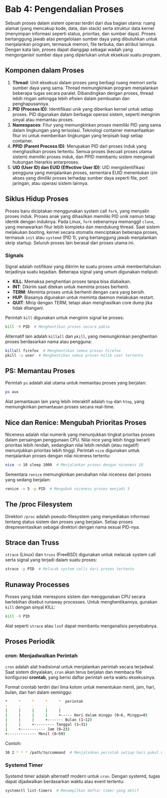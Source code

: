 # Bab 4: Pengendalian Proses

Sebuah proses dalam sistem operasi terdiri dari dua bagian utama: ruang alamat (yang mencakup kode, data, dan stack) serta struktur data kernel (menyimpan informasi seperti status, prioritas, dan sumber daya). Proses bertanggung jawab atas pengelolaan sumber daya yang dibutuhkan untuk menjalankan program, termasuk memori, file terbuka, dan atribut lainnya. Dengan kata lain, proses dapat dianggap sebagai wadah yang mengorganisir sumber daya yang diperlukan untuk eksekusi suatu program.

## Komponen dalam Proses

1. **Thread**: Unit eksekusi dalam proses yang berbagi ruang memori serta sumber daya yang sama. Thread memungkinkan program menjalankan beberapa tugas secara paralel. Dibandingkan dengan proses, thread lebih ringan sehingga lebih efisien dalam pembuatan dan penghapusannya.
2. **PID (Process ID)**: Identifikasi unik yang diberikan kernel untuk setiap proses. PID digunakan dalam berbagai operasi sistem, seperti mengirim sinyal atau memantau proses.
3. **Namespaces**: Fitur yang memungkinkan proses memiliki PID yang sama dalam lingkungan yang terisolasi. Teknologi container memanfaatkan fitur ini untuk memberikan lingkungan yang terpisah bagi setiap container.
4. **PPID (Parent Process ID)**: Merupakan PID dari proses induk yang menghasilkan proses tertentu. Semua proses (kecuali proses utama sistem) memiliki proses induk, dan PPID membantu sistem mengenali hubungan hierarkis antarproses.
5. **UID (User ID) dan EUID (Effective User ID)**: UID mengidentifikasi pengguna yang menjalankan proses, sementara EUID menentukan izin akses yang dimiliki proses terhadap sumber daya seperti file, port jaringan, atau operasi sistem lainnya.

## Siklus Hidup Proses

Proses baru diciptakan menggunakan system call `fork`, yang menyalin proses induk. Proses anak yang dihasilkan memiliki PID unik namun tetap identik dengan induknya. Pada Linux, `fork` sebenarnya memanggil `clone`, yang menawarkan fitur lebih kompleks dan mendukung thread. Saat sistem melakukan booting, kernel secara otomatis menciptakan beberapa proses, termasuk `init` atau `systemd` (PID 1), yang bertanggung jawab menjalankan skrip startup. Seluruh proses lain berasal dari proses utama ini.

### Signals

Signal adalah notifikasi yang dikirim ke suatu proses untuk memberitahukan terjadinya suatu kejadian. Beberapa signal yang umum digunakan meliputi:

- **KILL**: Memaksa penghentian proses tanpa bisa diabaikan.
- **INT**: Dikirim saat <CTRL-C> ditekan untuk meminta proses berhenti.
- **TERM**: Meminta proses untuk berhenti dengan cara yang bersih.
- **HUP**: Biasanya digunakan untuk meminta daemon melakukan restart.
- **QUIT**: Mirip dengan TERM, tetapi akan menghasilkan core dump jika tidak ditangani.

Perintah `kill` digunakan untuk mengirim signal ke proses:

```bash
kill -9 PID  # Menghentikan proses secara paksa
```

Alternatif lain adalah `killall` dan `pkill`, yang memungkinkan penghentian proses berdasarkan nama atau pengguna:

```bash
killall firefox  # Menghentikan semua proses Firefox
pkill -u user  # Menghentikan semua proses milik user tertentu
```

## PS: Memantau Proses

Perintah `ps` adalah alat utama untuk memantau proses yang berjalan:

```bash
ps aux
```

Alat pemantauan lain yang lebih interaktif adalah `top` dan `htop`, yang memungkinkan pemantauan proses secara real-time.

## Nice dan Renice: Mengubah Prioritas Proses

Niceness adalah nilai numerik yang menunjukkan tingkat prioritas proses dalam persaingan penggunaan CPU. Nilai nice yang lebih tinggi berarti prioritas lebih rendah, sedangkan nilai lebih rendah (atau negatif) menunjukkan prioritas lebih tinggi. Perintah `nice` digunakan untuk menjalankan proses dengan nilai niceness tertentu:

```bash
nice -n 10 sleep 1000  # Menjalankan proses dengan niceness 10
```

Sementara `renice` memungkinkan perubahan nilai niceness dari proses yang sedang berjalan:

```bash
renice -n 5 -p PID  # Mengubah niceness proses menjadi 5
```

## The /proc Filesystem

Direktori `/proc` adalah pseudo-filesystem yang menyediakan informasi tentang status sistem dan proses yang berjalan. Setiap proses direpresentasikan sebagai direktori dengan nama sesuai PID-nya.

## Strace dan Truss

`strace` (Linux) dan `truss` (FreeBSD) digunakan untuk melacak system call serta signal yang terjadi dalam suatu proses:

```bash
strace -p PID  # Melacak system calls dari proses tertentu
```

## Runaway Processes

Proses yang tidak merespons sistem dan menggunakan CPU secara berlebihan disebut runaway processes. Untuk menghentikannya, gunakan `kill` dengan sinyal KILL:

```bash
kill -9 PID
```

Alat seperti `strace` atau `lsof` dapat membantu menganalisis penyebabnya.

## Proses Periodik

### cron: Menjadwalkan Perintah

`cron` adalah alat tradisional untuk menjalankan perintah secara terjadwal. Saat sistem dinyalakan, `cron` akan terus berjalan dan membaca file konfigurasi **crontab**, yang berisi daftar perintah serta waktu eksekusinya.

Format crontab terdiri dari lima kolom untuk menentukan menit, jam, hari, bulan, dan hari dalam seminggu:

```bash
*     *     *     *     *  perintah
-     -     -     -     -  
|     |     |     |     |
|     |     |     |     +----- Hari dalam minggu (0–6, Minggu=0)
|     |     |     +------- Bulan (1–12)
|     |     +--------- Tanggal (1–31)
|     +----------- Jam (0–23)
+------------- Menit (0–59)
```

Contoh:

```bash
30 2 * * * /path/to/command  # Menjalankan perintah setiap hari pukul 02:30
```

### Systemd Timer

Systemd timer adalah alternatif modern untuk `cron`. Dengan systemd, tugas dapat dijadwalkan berdasarkan waktu atau event tertentu:

```bash
systemctl list-timers  # Menampilkan daftar timer yang aktif
```

